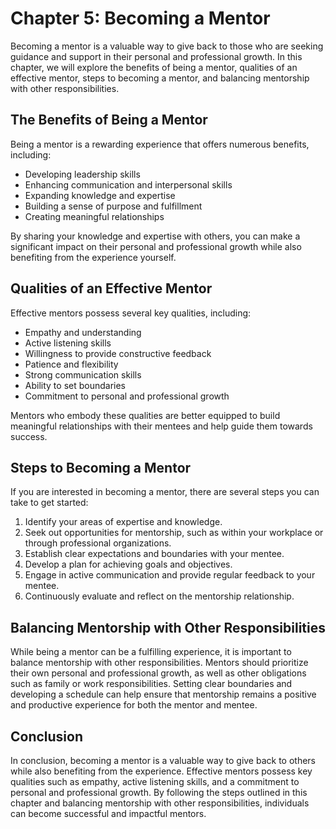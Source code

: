 Chapter 5: Becoming a Mentor
============================

Becoming a mentor is a valuable way to give back to those who are seeking guidance and support in their personal and professional growth. In this chapter, we will explore the benefits of being a mentor, qualities of an effective mentor, steps to becoming a mentor, and balancing mentorship with other responsibilities.

The Benefits of Being a Mentor
------------------------------

Being a mentor is a rewarding experience that offers numerous benefits, including:

* Developing leadership skills
* Enhancing communication and interpersonal skills
* Expanding knowledge and expertise
* Building a sense of purpose and fulfillment
* Creating meaningful relationships

By sharing your knowledge and expertise with others, you can make a significant impact on their personal and professional growth while also benefiting from the experience yourself.

Qualities of an Effective Mentor
--------------------------------

Effective mentors possess several key qualities, including:

* Empathy and understanding
* Active listening skills
* Willingness to provide constructive feedback
* Patience and flexibility
* Strong communication skills
* Ability to set boundaries
* Commitment to personal and professional growth

Mentors who embody these qualities are better equipped to build meaningful relationships with their mentees and help guide them towards success.

Steps to Becoming a Mentor
--------------------------

If you are interested in becoming a mentor, there are several steps you can take to get started:

1. Identify your areas of expertise and knowledge.
2. Seek out opportunities for mentorship, such as within your workplace or through professional organizations.
3. Establish clear expectations and boundaries with your mentee.
4. Develop a plan for achieving goals and objectives.
5. Engage in active communication and provide regular feedback to your mentee.
6. Continuously evaluate and reflect on the mentorship relationship.

Balancing Mentorship with Other Responsibilities
------------------------------------------------

While being a mentor can be a fulfilling experience, it is important to balance mentorship with other responsibilities. Mentors should prioritize their own personal and professional growth, as well as other obligations such as family or work responsibilities. Setting clear boundaries and developing a schedule can help ensure that mentorship remains a positive and productive experience for both the mentor and mentee.

Conclusion
----------

In conclusion, becoming a mentor is a valuable way to give back to others while also benefiting from the experience. Effective mentors possess key qualities such as empathy, active listening skills, and a commitment to personal and professional growth. By following the steps outlined in this chapter and balancing mentorship with other responsibilities, individuals can become successful and impactful mentors.


